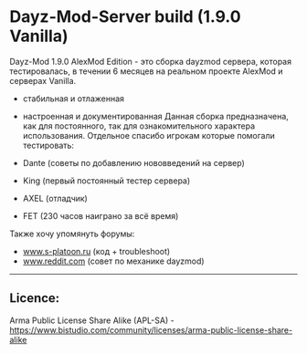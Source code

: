 **Dayz-Mod-Server build (1.9.0 Vanilla)**
================================
Dayz-Mod 1.9.0 AlexMod Edition - это сборка dayzmod сервера, которая тестировалась, в течении 6 месяцев на реальном проекте AlexMod и серверах Vanilla.
* стабильная и отлаженная
* настроенная и документированная
Данная сборка предназначена, как для постоянного, так для ознакомительного характера использования.
Отдельное спасибо игрокам которые помогали тестировать:

* Dante (советы по добавлению нововведений на сервер)
* King (первый постоянный тестер сервера)
* AXEL (отладчик)
* FET (230 часов наиграно за всё время)

Также хочу упомянуть форумы: 
* www.s-platoon.ru (код + troubleshoot)
* www.reddit.com (совет по механике dayzmod)

------------------------------
Licence:
--------------------------
Arma Public License Share Alike (APL-SA) - https://www.bistudio.com/community/licenses/arma-public-license-share-alike
